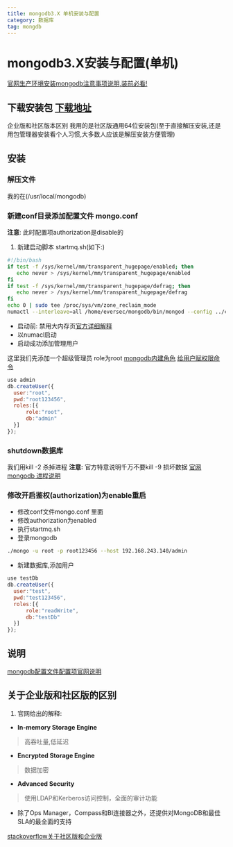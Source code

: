 ```yaml
---
title: mongodb3.X 单机安装与配置
category: 数据库 
tag: mongdb  
---
```


# mongodb3.X安装与配置(单机)

[官网生产环境安装mongodb注意事项说明,装前必看!](https://docs.mongodb.com/manual/administration/production-notes/ "官网生产环境安装mongodb注意事项说明")

## 下载安装包 [下载地址](https://www.mongodb.com/download-center?jmp=docs&_ga=1.201102574.1776437196.1479373354#community "下载地址")

企业版和社区版本区别
我用的是社区版通用64位安装包(至于直接解压安装,还是用包管理器安装看个人习惯,大多数人应该是解压安装方便管理)

<!--more-->

## 安装

### 解压文件

我的在(/usr/local/mongodb)

### 新建conf目录添加配置文件 mongo.conf

**注意**: 此时配置项authorization是disable的

1. 新建启动脚本 startmq.sh(如下:)

```bash
#!/bin/bash
if test -f /sys/kernel/mm/transparent_hugepage/enabled; then
   echo never > /sys/kernel/mm/transparent_hugepage/enabled
fi
if test -f /sys/kernel/mm/transparent_hugepage/defrag; then
   echo never > /sys/kernel/mm/transparent_hugepage/defrag
fi
echo 0 | sudo tee /proc/sys/vm/zone_reclaim_mode
numactl --interleave=all /home/eversec/mongodb/bin/mongod --config ../conf/mongod.conf
```

- 启动前: 禁用大内存页[官方详细解释](https://docs.mongodb.com/manual/tutorial/transparent-huge-pages/ "官方详细解释")
- 以numacl启动
- 启动成功添加管理用户

这里我们先添加一个超级管理员 role为root
[mongodb内建角色](https://docs.mongodb.com/v3.2/reference/built-in-roles/ "mongodb内建角色")
[给用户赋权限命令](https://docs.mongodb.com/manual/reference/method/db.grantRolesToUser/#db.grantRolesToUser "给用户赋权限")

```javascript
use admin
db.createUser({
  user:"root",
  pwd:"root123456",
  roles:[{
      role:"root",
      db:"admin"
  }]
});
```

### shutdown数据库

我们用kill -2 杀掉进程
**注意:** 官方特意说明千万不要kill -9 损坏数据
[官网mongodb 进程说明](https://docs.mongodb.com/v3.4/tutorial/manage-mongodb-processes/ "mongodb 进程说明")

### 修改开启鉴权(authorization)为enable重启

- 修改conf文件mongo.conf 里面
- 修改authorization为enabled
- 执行startmq.sh
- 登录mongodb

```bash
./mongo -u root -p root123456 --host 192.168.243.140/admin
```

- 新建数据库,添加用户

```javascript
use testDb
db.createUser({
  user:"test",
  pwd:"test123456",
  roles:[{
      role:"readWrite",
      db:"testDb"
  }]
});
```

## 说明

[mongodb配置文件配置项官网说明](https://docs.mongodb.com/manual/reference/configuration-options/ "mongodb配置文件")

## 关于企业版和社区版的区别

1. 官网给出的解释:

- **In-memory Storage Engine**
> 高吞吐量,低延迟
- **Encrypted Storage Engine**
> 数据加密
- **Advanced Security**
> 使用LDAP和Kerberos访问控制，全面的审计功能
- 除了Ops Manager，Compass和BI连接器之外，还提供对MongoDB和最佳SLA的最全面的支持

[stackoverflow关于社区版和企业版](http://stackoverflow.com/questions/26527603/mongodb-opensource-vs-mongodb-enterprise "stackoverflow")